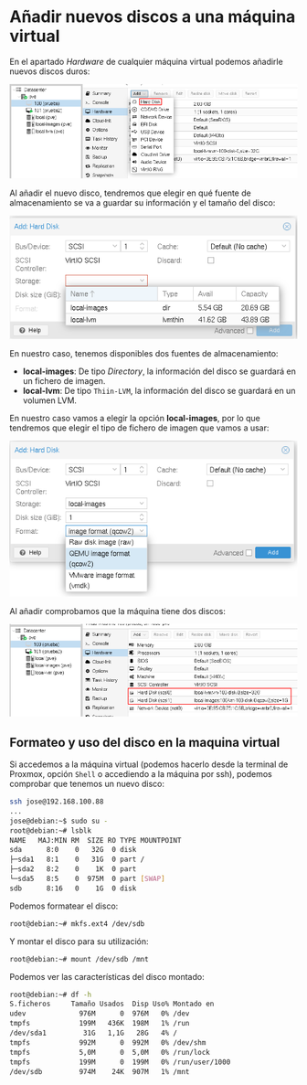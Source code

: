 # Añadir nuevos discos a una máquina virtual

En el apartado *Hardware* de cualquier máquina virtual podemos añadirle nuevos discos duros:

![new_disco](img/new_disco.png)

Al añadir el nuevo disco, tendremos que elegir en qué fuente de almacenamiento se va a guardar su información y el tamaño del disco:

![new_disco](img/new_disco2.png)

En nuestro caso, tenemos disponibles dos fuentes de almacenamiento:

* **local-images**: De tipo *Directory*, la información del disco se guardará en un fichero de imagen.
* **local-lvm**: De tipo `Thiin-LVM`, la información del disco se guardará en un volumen LVM.

En nuestro caso vamos a elegir la opción **local-images**, por lo que tendremos que elegir el tipo de fichero de imagen que vamos a usar:

![new_disco](img/new_disco3.png)

Al añadir comprobamos que la máquina tiene dos discos:

![new_disco](img/new_disco4.png)

## Formateo y uso del disco en la maquina virtual

Si accedemos a la máquina virtual (podemos hacerlo desde la terminal de Proxmox, opción `Shell` o accediendo a la máquina por ssh), podemos comprobar que tenemos un nuevo disco:

```bash
ssh jose@192.168.100.88
...
jose@debian:~$ sudo su -
root@debian:~# lsblk
NAME   MAJ:MIN RM  SIZE RO TYPE MOUNTPOINT
sda      8:0    0   32G  0 disk 
├─sda1   8:1    0   31G  0 part /
├─sda2   8:2    0    1K  0 part 
└─sda5   8:5    0  975M  0 part [SWAP]
sdb      8:16   0    1G  0 disk 
```

Podemos formatear el disco:

```bash
root@debian:~# mkfs.ext4 /dev/sdb
```

Y montar el disco para su utilización:

```bash
root@debian:~# mount /dev/sdb /mnt
```

Podemos ver las características del disco montado:

```bash
root@debian:~# df -h
S.ficheros     Tamaño Usados  Disp Uso% Montado en
udev             976M      0  976M   0% /dev
tmpfs            199M   436K  198M   1% /run
/dev/sda1         31G   1,1G   28G   4% /
tmpfs            992M      0  992M   0% /dev/shm
tmpfs            5,0M      0  5,0M   0% /run/lock
tmpfs            199M      0  199M   0% /run/user/1000
/dev/sdb         974M    24K  907M   1% /mnt
```




